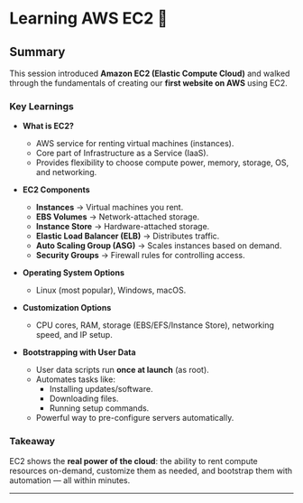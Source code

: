 # Learning AWS EC2 🚀

## Summary
This session introduced **Amazon EC2 (Elastic Compute Cloud)** and walked through the fundamentals of creating our **first website on AWS** using EC2.  

### Key Learnings
- **What is EC2?**  
  - AWS service for renting virtual machines (instances).  
  - Core part of Infrastructure as a Service (IaaS).  
  - Provides flexibility to choose compute power, memory, storage, OS, and networking.  

- **EC2 Components**  
  - **Instances** → Virtual machines you rent.  
  - **EBS Volumes** → Network-attached storage.  
  - **Instance Store** → Hardware-attached storage.  
  - **Elastic Load Balancer (ELB)** → Distributes traffic.  
  - **Auto Scaling Group (ASG)** → Scales instances based on demand.  
  - **Security Groups** → Firewall rules for controlling access.  

- **Operating System Options**  
  - Linux (most popular), Windows, macOS.  

- **Customization Options**  
  - CPU cores, RAM, storage (EBS/EFS/Instance Store), networking speed, and IP setup.  

- **Bootstrapping with User Data**  
  - User data scripts run **once at launch** (as root).  
  - Automates tasks like:  
    - Installing updates/software.  
    - Downloading files.  
    - Running setup commands.  
  - Powerful way to pre-configure servers automatically.  

### Takeaway
EC2 shows the **real power of the cloud**: the ability to rent compute resources on-demand, customize them as needed, and bootstrap them with automation — all within minutes.  

---
